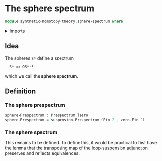 # The sphere spectrum

```agda
module synthetic-homotopy-theory.sphere-spectrum where
```

<details><summary>Imports</summary>

```agda
open import foundation.dependent-pair-types
open import foundation.universe-levels

open import synthetic-homotopy-theory.prespectra
open import synthetic-homotopy-theory.suspension-prespectra

open import univalent-combinatorics.standard-finite-types
```

</details>

## Idea

The [spheres](synthetic-homotopy-theory.spheres.md) `Sⁿ` define a
[spectrum](synthetic-homotopy-theory.spectra.md)

```text
  Sⁿ ≃∗ ΩSⁿ⁺¹
```

which we call the **sphere spectrum**.

## Definition

### The sphere prespectrum

```agda
sphere-Prespectrum : Prespectrum lzero
sphere-Prespectrum = suspension-Prespectrum (Fin 2 , zero-Fin 1)
```

### The sphere spectrum

This remains to be defined. To define this, it would be practical to first have
the lemma that the transposing map of the loop-suspension adjunction preserves
and reflects equivalences.
